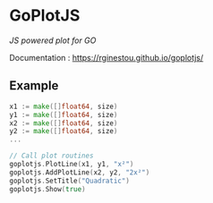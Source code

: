 # GoPlotJS

_JS powered plot for GO_

Documentation : https://rginestou.github.io/goplotjs/

## Example

```go
x1 := make([]float64, size)
y1 := make([]float64, size)
x2 := make([]float64, size)
y2 := make([]float64, size)
...

// Call plot routines
goplotjs.PlotLine(x1, y1, "x²")
goplotjs.AddPlotLine(x2, y2, "2x²")
goplotjs.SetTitle("Quadratic")
goplotjs.Show(true)
```
